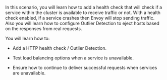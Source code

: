 In this scenario, you will learn how to add a health check that will check if a service within the cluster is available to receive traffic or not. With a health check enabled, if a service crashes then Envoy will stop sending traffic. Also you will learn how to configure Outlier Detection to eject hosts based on the responses from real requests.

You will learn how to:

* Add a HTTP health check / Outlier Detection.

* Test load balancing options when a service is unavailable.

* Ensure how to continue to deliver successful requests when services are unavailable.